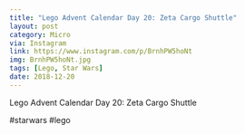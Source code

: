 ```yaml
---
title: "Lego Advent Calendar Day 20: Zeta Cargo Shuttle"
layout: post
category: Micro
via: Instagram
link: https://www.instagram.com/p/BrnhPW5hoNt
img: BrnhPW5hoNt.jpg
tags: [Lego, Star Wars]
date: 2018-12-20
---
```

Lego Advent Calendar Day 20: Zeta Cargo Shuttle

#starwars #lego